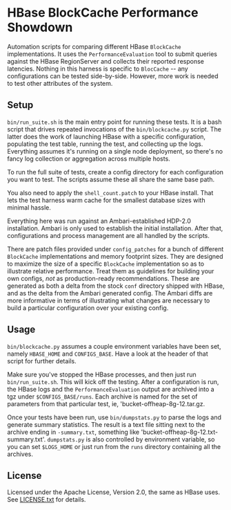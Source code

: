 # HBase BlockCache Performance Showdown

Automation scripts for comparing different HBase `BlockCache` implementations.
It uses the `PerformanceEvaluation` tool to submit queries against the HBase
RegionServer and collects their reported response latencies. Nothing in this
harness is specific to `BlocCache` -- any configurations can be tested
side-by-side. However, more work is needed to test other attributes of the
system.

## Setup

`bin/run_suite.sh` is the main entry point for running these tests. It is a
bash script that drives repeated invocations of the `bin/blockcache.py` script.
The latter does the work of launching HBase with a specific configuration,
populating the test table, running the test, and collecting up the logs.
Everything assumes it's running on a single node deployment, so there's no
fancy log collection or aggregation across multiple hosts.

To run the full suite of tests, create a config directory for each
configuration you want to test. The scripts assume these all share the same
base path.

You also need to apply the `shell_count.patch` to your HBase install. That lets
the test harness warm cache for the smallest database sizes with minimal
hassle.

Everything here was run against an Ambari-established HDP-2.0 installation.
Ambari is only used to establish the initial installation. After that,
configurations and process management are all handled by the scripts.

There are patch files provided under `config_patches` for a bunch of different
`BlockCache` implementations and memory footprint sizes. They are designed to
maximize the size of a specific `BlockCache` implementation so as to illustrate
relative performance. Treat them as guidelines for building your own configs,
*not* as production-ready recommendations. These are generated as both a delta
from the stock `conf` directory shipped with HBase, and as the delta from the
Ambari generated config. The Ambari diffs are more informative in terms of
illustrating what changes are necessary to build a particular configuration
over your existing config.

## Usage

`bin/blockcache.py` assumes a couple environment variables have been set,
namely `HBASE_HOME` and `CONFIGS_BASE`. Have a look at the header of that
script for further details.

Make sure you've stopped the HBase processes, and then just run
`bin/run_suite.sh`. This will kick off the testing. After a configuration is
run, the HBase logs and the `PerformanceEvaluation` output are archived into a
tgz under `$CONFIGS_BASE/runs`. Each archive is named for the set of parameters
from that particular test, ie, 'bucket-offheap-8g-12.tar.gz.

Once your tests have been run, use `bin/dumpstats.py` to parse the logs and
generate summary statistics. The result is a text file sitting next to the
archive ending in `-summary.txt`, something like
'bucket-offheap-8g-12.txt-summary.txt'. `dumpstats.py` is also controlled by
environment variable, so you can set `$LOGS_HOME` or just run from the `runs`
directory containing all the archives.

## License

Licensed under the Apache License, Version 2.0, the same as HBase uses. See
[LICENSE.txt][0] for details.

[0]: https://raw.github.com/ndimiduk/perf_blockcache/master/LICENSE.txt
